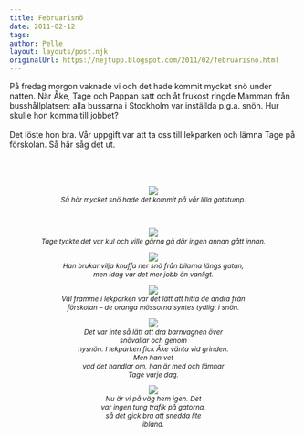 ```yaml
---
title: Februarisnö
date: 2011-02-12
tags: 	
author: Pelle
layout: layouts/post.njk
originalUrl: https://nejtupp.blogspot.com/2011/02/februarisno.html
---
```


På fredag morgon vaknade vi och det hade kommit mycket snö under natten.  När Åke, Tage och Pappan satt och åt frukost ringde Mamman från  busshållplatsen: alla bussarna i Stockholm var inställda p.g.a. snön.  Hur skulle hon komma till jobbet?<br><br>Det löste hon bra. Vår uppgift var att ta oss till lekparken och lämna Tage på förskolan. Så här såg det ut.<br><br><br><br><div style="text-align: center; font-style: italic;"><span style="font-size:85%;"> <img src="../../../img/2011/02/Sn%25C3%25B6kaos%2Bvid%2Bl%25C3%25A4mning-IMG_0927.jpg"><br>Så här mycket snö hade det kommit på vår lilla gatstump.
<br><br>

<br> <img src="../../../img/2011/02/Sn%25C3%25B6kaos%2Bvid%2Bl%25C3%25A4mning-IMG_0917.jpg"><br></a>Tage tyckte det var kul och ville gärna gå där ingen annan gått innan.

<figure>
	 <img src="../../../img/2011/02/Sn%25C3%25B6kaos%2Bvid%2Bl%25C3%25A4mning-IMG_0919.jpg"><br>Han brukar vilja knuffa ner snö från bilarna längs gatan,<br>men idag var det mer jobb än vanligt.

<figure>
	 <img src="../../../img/2011/02/Sn%25C3%25B6kaos%2Bvid%2Bl%25C3%25A4mning-IMG_0923.jpg"><br>Väl framme i lekparken var det lätt att hitta de andra från<br>förskolan – de oranga mössorna syntes tydligt i snön.

<figure>
	 <img src="../../../img/2011/02/Sn%25C3%25B6kaos%2Bvid%2Bl%25C3%25A4mning-IMG_0925.jpg"><br>Det var inte så lätt att dra barnvagnen över snövallar och genom<br>nysnön. I lekparken fick Åke vänta vid grinden. Men han vet<br>vad det handlar om, han är med och lämnar Tage varje dag.

<figure>
	 <img src="../../../img/2011/02/Sn%25C3%25B6kaos%2Bvid%2Bl%25C3%25A4mning-IMG_0926.jpg"><br>Nu är vi på väg hem igen. Det var ingen tung trafik på gatorna,<br>så det gick bra att snedda lite ibland.<br><br></span></div>
